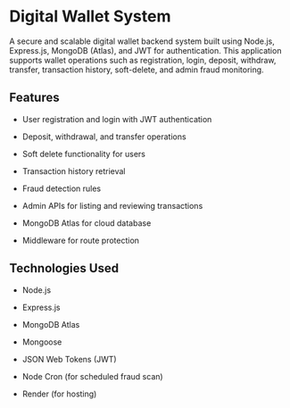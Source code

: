 # Digital Wallet System

A secure and scalable digital wallet backend system built using Node.js, Express.js, MongoDB (Atlas), and JWT for authentication. This application supports wallet operations such as registration, login, deposit, withdraw, transfer, transaction history, soft-delete, and admin fraud monitoring.

## Features

* User registration and login with JWT authentication

* Deposit, withdrawal, and transfer operations

* Soft delete functionality for users

* Transaction history retrieval

* Fraud detection rules

* Admin APIs for listing and reviewing transactions

* MongoDB Atlas for cloud database

* Middleware for route protection

## Technologies Used

* Node.js

* Express.js

* MongoDB Atlas

* Mongoose

* JSON Web Tokens (JWT)

* Node Cron (for scheduled fraud scan)

* Render (for hosting)
